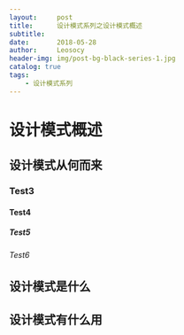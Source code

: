 ```yaml
---
layout:     post
title:      设计模式系列之设计模式概述
subtitle:   
date:       2018-05-28
author:     Leosocy
header-img: img/post-bg-black-series-1.jpg
catalog: true
tags:
    - 设计模式系列
---
```


# 设计模式概述

## 设计模式从何而来

### Test3

#### Test4

##### Test5

###### Test6

## 设计模式是什么

## 设计模式有什么用